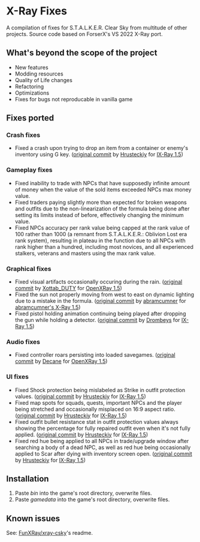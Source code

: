 X-Ray Fixes
==========================
A compilation of fixes for S.T.A.L.K.E.R. Clear Sky from multitude of other projects. Source code based on ForserX's VS 2022 X-Ray port.

## What's beyond the scope of the project
* New features
* Modding resources
* Quality of Life changes
* Refactoring
* Optimizations
* Fixes for bugs not reproducable in vanilla game

## Fixes ported

### Crash fixes
* Fixed a crash upon trying to drop an item from a container or enemy's inventory using G key. ([original commit](https://github.com/ixray-team/ixray-1.5-stcs/commit/157d9a49950a8c1d94ecff537bc3818aa8ad32e1) by [Hrusteckiy](https://github.com/Hrusteckiy) for [IX-Ray 1.5](https://github.com/ixray-team/ixray-1.5-stcs))

### Gameplay fixes
* Fixed inability to trade with NPCs that have supposedly infinite amount of money when the value of the sold items exceeded NPCs max money value. 
* Fixed traders paying slightly more than expected for broken weapons and outfits due to the non-linearization of the formula being done after setting its limits instead of before, effectively changing the minimum value.
* Fixed NPCs accuracy per rank value being capped at the rank value of 100 rather than 1000 (a remnant from S.T.A.L.K.E.R.: Oblivion Lost era rank system), resulting in plateau in the function due to all NPCs with rank higher than a hundred, including most novices, and all experienced stalkers, veterans and masters using the max rank value. 

### Graphical fixes
* Fixed visual artifacts occasionally occuring during the rain. ([original commit](https://github.com/OpenXRay/xray-15/commit/b8fd8b925c8593e75addd158deed327c0aff8d0b) by [Xottab_DUTY](https://github.com/Xottab-DUTY) for [OpenXRay 1.5](https://github.com/OpenXRay/xray-15/))
* Fixed the sun not properly moving from west to east on dynamic lighting due to a mistake in the formula. ([original commit](https://github.com/abramcumner/xray15/commit/42737bfa3e8a3d3df9b927ce34ffa91a27a14faf) by [abramcumner](https://github.com/abramcumner/) for [abramcumner's X-Ray 1.5](https://github.com/abramcumner/xray15/))
* Fixed pistol holding animation continuing being played after dropping the gun while holding a detector. ([original commit](https://github.com/ixray-team/ixray-1.5-stcs/commit/610265d70aae77e83a1f28f40df0d9884630fd38) by [Drombeys](https://github.com/Drombeys/) for [IX-Ray 1.5](https://github.com/ixray-team/ixray-1.5-stcs))

### Audio fixes
* Fixed controller roars persisting into loaded savegames. ([original commit](https://github.com/OpenXRay/xray-15/commit/3fec6f648c3a4de558a01a89cc4304ce95c4e920) by [Decane](https://github.com/Decane) for [OpenXRay 1.5](https://github.com/OpenXRay/xray-15))

### UI fixes
* Fixed Shock protection being mislabeled as Strike in outfit protection values. ([original commit](https://github.com/ixray-team/ixray-1.5-stcs/commit/4372f70fa5d9e3c18c0ce1d848bf52063fbabdf0) by [Hrusteckiy](https://github.com/Hrusteckiy) for [IX-Ray 1.5](https://github.com/ixray-team/ixray-1.5-stcs))
* Fixed map spots for squads, quests, important NPCs and the player being stretched and occasionally misplaced on 16:9 aspect ratio. ([original commit](https://github.com/ixray-team/ixray-1.5-stcs/commit/7a5de7a6cd3cbfffa10b17dd6d778fd07bfba01c) by [Hrusteckiy](https://github.com/Hrusteckiy) for [IX-Ray 1.5](https://github.com/ixray-team/ixray-1.5-stcs))
* Fixed outfit bullet resistance stat in outfit protection values always showing the percentage for fully repaired outfit even when it's not fully applied. ([original commit](https://github.com/ixray-team/ixray-1.5-stcs/commit/fad3b1c6ffd58135a58e03956abed6444c7a91d4) by [Hrusteckiy](https://github.com/Hrusteckiy) for [IX-Ray 1.5](https://github.com/ixray-team/ixray-1.5-stcs))
* Fixed red hue being applied to all NPCs in trade/upgrade window after searching a body of a dead NPC, as well as red hue being occasionally applied to Scar after dying with inventory screen open. ([original commit](https://github.com/ixray-team/ixray-1.5-stcs/commit/1e2dfdbbb2b8cd6bf1306120e2ece13b08923239) by [Hrusteckiy](https://github.com/Hrusteckiy) for [IX-Ray 1.5](https://github.com/ixray-team/ixray-1.5-stcs))

## Installation
1. Paste *bin* into the game's root directory, overwrite files.
2. Paste *gamedata* into the game's root directory, overwrite files.

## Known issues
See: [FunXRay/xray-csky](https://github.com/FunXRay/xray-csky)'s readme.
